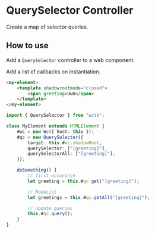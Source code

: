 # QuerySelector Controller

Create a map of selector queries.

## How to use

Add a `QuerySelector` controller to a web component.

Add a list of callbacks on instantiation.

```html
<my-element>
	<template shadowrootmode="closed">
		<span greeting>UwU</span>
	</template>
</my-element>
```

```ts
import { QuerySelector } from "wctk";

class MyElement extends HTMLElement {
	#wc = new Wc({ host: this });
	#qc = new QuerySelector({
		target: this.#wc.shadowRoot,
		querySelector: ["[greeting]"],
		querySelectorAll: ["[greeting]"],
	});

	doSomething() {
		// first occurance
		let greeting = this.#qc.get("[greeting]");

		// NodeList
		let greetings = this.#qc.getAll("[greeting]");

		// update queries
		this.#qc.query();
	}
}
```
